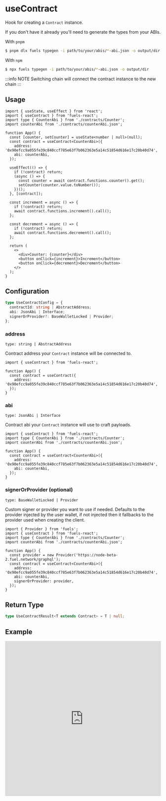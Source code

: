 # useContract

Hook for creating a `Contract` instance.

If you don't have it already you'll need to generate the types from your ABIs.

With `pnpm`

```bash
$ pnpm dlx fuels typegen -i path/to/your/abis/*-abi.json -o output/dir
```

With `npm`

```bash
$ npx fuels typegen -i path/to/your/abis/*-abi.json -o output/dir
```

:::info NOTE
Switching chain will connect the contract instance to the new chain
:::

## Usage

```tsx
import { useState, useEffect } from 'react';
import { useContract } from 'fuels-react';
import type { CounterAbi } from './contracts/Counter';
import counterAbi from './contracts/counterAbi.json';

function App() {
  const [counter, setCounter] = useState<number | null>(null);
  const contract = useContract<CounterAbi>({
    address: '0x90efcc9a055fe39c840ccf785e63f7b062363e5a14c51854d616e17c20b40d74',
    abi: counterAbi,
  });

  useEffect(() => {
    if (!contract) return;
    (async () => {
      const counter = await contract.functions.counter().get();
      setCounter(counter.value.toNumber());
    })();
  }, [contract]);

  const increment = async () => {
    if (!contract) return;
    await contract.functions.increment().call();
  };

  const decrement = async () => {
    if (!contract) return;
    await contract.functions.decrement().call();
  };

  return (
    <>
      <div>Counter: {counter}</div>
      <button onClick={increment}>Increment</button>
      <button onClick={decrement}>Decrement</button>
    </>
  );
}
```

## Configuration

```ts
type UseContractConfig = {
  contractId: string | AbstractAddress;
  abi: JsonAbi | Interface;
  signerOrProvider?: BaseWalletLocked | Provider;
};
```

### address

`type: string | AbstractAddress`

Contract address your `Contract` instance will be connected to.

```tsx {5}
import { useContract } from 'fuels-react';

function App() {
  const contract = useContract({
    address: '0x90efcc9a055fe39c840ccf785e63f7b062363e5a14c51854d616e17c20b40d74',
  });
}
```

### abi

`type: JsonAbi | Interface`

Contract abi your `Contract` instance will use to craft payloads.

```tsx {2,3,6,8}
import { useContract } from 'fuels-react';
import type { CounterAbi } from './contracts/Counter';
import counterAbi from './contracts/counterAbi.json';

function App() {
  const contract = useContract<CounterAbi>({
    address: '0x90efcc9a055fe39c840ccf785e63f7b062363e5a14c51854d616e17c20b40d74',
    abi: counterAbi,
  });
}
```

### signerOrProvider (optional)

`type: BaseWalletLocked | Provider`

Custom signer or provider you want to use if needed. Defaults to the provider injected by the user wallet, if not injected then it fallbacks to the provider used when creating the client.

```tsx {1,7,11}
import { Provider } from 'fuels';
import { useContract } from 'fuels-react';
import type { CounterAbi } from './contracts/Counter';
import counterAbi from './contracts/counterAbi.json';

function App() {
  const provider = new Provider('https://node-beta-2.fuel.network/graphql');
  const contract = useContract<CounterAbi>({
    address: '0x90efcc9a055fe39c840ccf785e63f7b062363e5a14c51854d616e17c20b40d74',
    abi: counterAbi,
    signerOrProvider: provider,
  });
}
```

## Return Type

```ts
type UseContractResult<T extends Contract> = T | null;
```

## Example

<iframe frameborder="0" width="100%" height="500px" src="https://stackblitz.com/github/0xYami/fuels-react/blob/main/examples/contracts/contract?embed=1&file=src/App.tsx&hideNavigation=1&hideDevTools=true&terminalHeight=0&ctl=1"></iframe>
